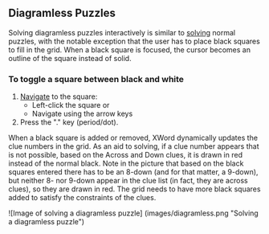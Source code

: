 Diagramless Puzzles
-------------------

Solving diagramless puzzles interactively is similar to [solving](solving.html)
normal puzzles, with the notable exception that the user has to place black
squares to fill in the grid.  When a black square is focused, the cursor
becomes an outline of the square instead of solid.

### To toggle a square between black and white ###
1. [Navigate](navigation.html) to the square:
    - Left-click the square or
    - Navigate using the arrow keys
2. Press the "." key (period/dot).

When a black square is added or removed, XWord dynamically updates the clue
numbers in the grid.  As an aid to solving, if a clue number appears that is
not possible, based on the Across and Down clues, it is drawn in red instead
of the normal black.  Note in the picture that based on the black squares
entered there has to be an 8-down (and for that matter, a 9-down), but neither
8- nor 9-down appear in the clue list (in fact, they are across clues), so
they are drawn in red.  The grid needs to have more black squares added to
satisfy the constraints of the clues.

![Image of solving a diagramless puzzle]
(images/diagramless.png "Solving a diagramless puzzle")
